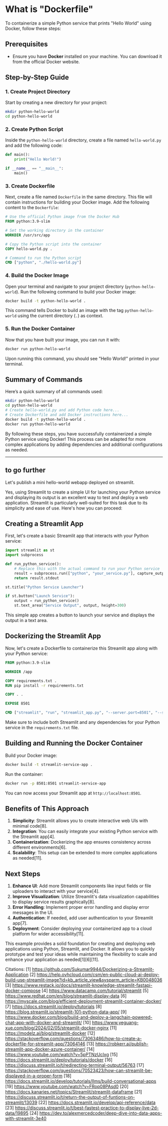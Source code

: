 # What is "Dockerfile"

To containerize a simple Python service that prints "Hello World" using Docker, follow these steps:

## Prerequisites

- Ensure you have **Docker** installed on your machine. You can download it from the official Docker website.

## Step-by-Step Guide

### 1. Create Project Directory

Start by creating a new directory for your project:

```bash
mkdir python-hello-world
cd python-hello-world
```

### 2. Create Python Script

Inside the `python-hello-world` directory, create a file named `hello-world.py` and add the following code:

```python
def main():
    print("Hello World!")

if __name__ == "__main__":
    main()
```

### 3. Create Dockerfile

Next, create a file named `Dockerfile` in the same directory. This file will contain instructions for building your Docker image. Add the following content to the `Dockerfile`:

```dockerfile
# Use the official Python image from the Docker Hub
FROM python:3.9-slim

# Set the working directory in the container
WORKDIR /usr/src/app

# Copy the Python script into the container
COPY hello-world.py .

# Command to run the Python script
CMD ["python", "./hello-world.py"]
```

### 4. Build the Docker Image

Open your terminal and navigate to your project directory (`python-hello-world`). Run the following command to build your Docker image:

```bash
docker build -t python-hello-world .
```

This command tells Docker to build an image with the tag `python-hello-world` using the current directory (`.`) as context.

### 5. Run the Docker Container

Now that you have built your image, you can run it with:

```bash
docker run python-hello-world
```

Upon running this command, you should see "Hello World!" printed in your terminal.

## Summary of Commands

Here’s a quick summary of all commands used:

```bash
mkdir python-hello-world
cd python-hello-world
# Create hello-world.py and add Python code here...
# Create Dockerfile and add Docker instructions here...
docker build -t python-hello-world .
docker run python-hello-world
```

By following these steps, you have successfully containerized a simple Python service using Docker! This process can be adapted for more complex applications by adding dependencies and additional configurations as needed.

---

## to go further

Let's publish a mini hello-world webapp deployed on streamlit.

Yes, using Streamlit to create a simple UI for launching your Python service and displaying its output is an excellent way to test and deploy a web application. Streamlit is particularly well-suited for this task due to its simplicity and ease of use. Here's how you can proceed:

## Creating a Streamlit App

First, let's create a basic Streamlit app that interacts with your Python service:

```python
import streamlit as st
import subprocess

def run_python_service():
    # Replace this with the actual command to run your Python service
    result = subprocess.run(["python", "your_service.py"], capture_output=True, text=True)
    return result.stdout

st.title("Python Service Launcher")

if st.button("Launch Service"):
    output = run_python_service()
    st.text_area("Service Output", output, height=300)
```

This simple app creates a button to launch your service and displays the output in a text area.

## Dockerizing the Streamlit App

Now, let's create a Dockerfile to containerize this Streamlit app along with your Python service:

```dockerfile
FROM python:3.9-slim

WORKDIR /app

COPY requirements.txt .
RUN pip install -r requirements.txt

COPY . .

EXPOSE 8501

CMD ["streamlit", "run", "streamlit_app.py", "--server.port=8501", "--server.address=0.0.0.0"]
```

Make sure to include both Streamlit and any dependencies for your Python service in the `requirements.txt` file.

## Building and Running the Docker Container

Build your Docker image:

```bash
docker build -t streamlit-service-app .
```

Run the container:

```bash
docker run -p 8501:8501 streamlit-service-app
```

You can now access your Streamlit app at `http://localhost:8501`.

## Benefits of This Approach

1. **Simplicity**: Streamlit allows you to create interactive web UIs with minimal code[8].
2. **Integration**: You can easily integrate your existing Python service with the Streamlit app[4].
3. **Containerization**: Dockerizing the app ensures consistency across different environments[6].
4. **Scalability**: This setup can be extended to more complex applications as needed[11].

## Next Steps

1. **Enhance UI**: Add more Streamlit components like input fields or file uploaders to interact with your service[4].
2. **Improve Visualization**: Utilize Streamlit's data visualization capabilities to display service results graphically[8].
3. **Error Handling**: Implement proper error handling and display error messages in the UI.
4. **Authentication**: If needed, add user authentication to your Streamlit app[7].
5. **Deployment**: Consider deploying your containerized app to a cloud platform for wider accessibility[11].

This example provides a solid foundation for creating and deploying web applications using Python, Streamlit, and Docker. It allows you to quickly prototype and test your ideas while maintaining the flexibility to scale and enhance your application as needed[1][6][11].

Citations:
[1] https://github.com/Sukumar9944/Dockerizing-a-Streamlit-Application
[2] https://help.ovhcloud.com/csm/en-public-cloud-ai-deploy-build-use-streamlit-image?id=kb_article_view&sysparm_article=KB0048036
[3] https://www.restack.io/docs/streamlit-knowledge-streamlit-fastapi-docker-compose
[4] https://www.datacamp.com/tutorial/streamlit
[5] https://www.redhat.com/en/blog/streamlit-display-data
[6] https://myscale.com/blog/efficient-deployment-streamlit-container-docker/
[7] https://docs.streamlit.io/deploy/tutorials
[8] https://blog.streamlit.io/streamlit-101-python-data-app/
[9] https://www.docker.com/blog/build-and-deploy-a-langchain-powered-chat-app-with-docker-and-streamlit/
[10] https://www.yeguang-xue.com/blog/2024/02/05/streamlit-docker-nginx
[11] https://modelz.ai/blog/streamlit-docker
[12] https://stackoverflow.com/questions/73063486/how-to-create-a-dockerfile-for-streamlit-app/73064146
[13] https://robkerr.ai/publish-streamlit-app-docker-azure-container/
[14] https://www.youtube.com/watch?v=5pPTNzUcIxg
[15] https://docs.streamlit.io/deploy/tutorials/docker
[16] https://discuss.streamlit.io/t/redirecting-terminal-output/56763
[17] https://stackoverflow.com/questions/70523423/how-can-streamlit-be-displayed-in-a-proper-form
[18] https://docs.streamlit.io/develop/tutorials/llms/build-conversational-apps
[19] https://www.youtube.com/watch?v=FRop08PAsd0
[20] https://docs.kanaries.net/topics/Streamlit/streamlit-dataframe
[21] https://discuss.streamlit.io/t/return-the-output-of-funtions-on-streamlit/13039
[22] https://docs.streamlit.io/develop/api-reference/data
[23] https://discuss.streamlit.io/t/best-fastest-practice-to-display-live-2d-data/19895
[24] https://dev.to/alexmercedcoder/deep-dive-into-data-apps-with-streamlit-3e40